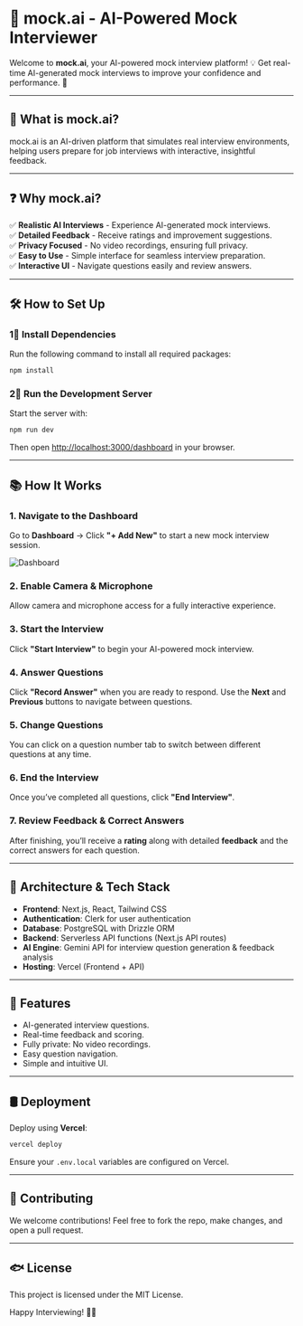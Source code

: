 # 🚀 mock.ai - AI-Powered Mock Interviewer

Welcome to **mock.ai**, your AI-powered mock interview platform! 💡 Get real-time AI-generated mock interviews to improve your confidence and performance. 🎯

---

## 📌 What is mock.ai?

mock.ai is an AI-driven platform that simulates real interview environments, helping users prepare for job interviews with interactive, insightful feedback.

---

## ❓ Why mock.ai?

✅ **Realistic AI Interviews** - Experience AI-generated mock interviews.  
✅ **Detailed Feedback** - Receive ratings and improvement suggestions.  
✅ **Privacy Focused** - No video recordings, ensuring full privacy.  
✅ **Easy to Use** - Simple interface for seamless interview preparation.  
✅ **Interactive UI** - Navigate questions easily and review answers.  

---

## 🛠️ How to Set Up

### 1⃣ Install Dependencies

Run the following command to install all required packages:

```sh
npm install
```

### 2⃣ Run the Development Server

Start the server with:

```sh
npm run dev
```

Then open [http://localhost:3000/dashboard](http://localhost:3000/dashboard) in your browser.

---

## 📚 How It Works

### **1. Navigate to the Dashboard**

Go to **Dashboard** → Click **"+ Add New"** to start a new mock interview session.

![Dashboard](https://raw.githubusercontent.com/YOUR_GITHUB_USERNAME/mock.ai/main/public/dashboard.png)

### **2. Enable Camera & Microphone**

Allow camera and microphone access for a fully interactive experience.

### **3. Start the Interview**

Click **"Start Interview"** to begin your AI-powered mock interview.

### **4. Answer Questions**

Click **"Record Answer"** when you are ready to respond. Use the **Next** and **Previous** buttons to navigate between questions.

### **5. Change Questions**

You can click on a question number tab to switch between different questions at any time.

### **6. End the Interview**

Once you’ve completed all questions, click **"End Interview"**.

### **7. Review Feedback & Correct Answers**

After finishing, you’ll receive a **rating** along with detailed **feedback** and the correct answers for each question.

---

## 🏰️ Architecture & Tech Stack

- **Frontend**: Next.js, React, Tailwind CSS  
- **Authentication**: Clerk for user authentication  
- **Database**: PostgreSQL with Drizzle ORM  
- **Backend**: Serverless API functions (Next.js API routes)  
- **AI Engine**: Gemini API for interview question generation & feedback analysis  
- **Hosting**: Vercel (Frontend + API)  

---

## 🚀 Features

- AI-generated interview questions.  
- Real-time feedback and scoring.  
- Fully private: No video recordings.  
- Easy question navigation.  
- Simple and intuitive UI.  

---

## 🛢️ Deployment

Deploy using **Vercel**:

```sh
vercel deploy
```

Ensure your `.env.local` variables are configured on Vercel.

---

## 🤝 Contributing

We welcome contributions! Feel free to fork the repo, make changes, and open a pull request.

---

## 🐟 License

This project is licensed under the MIT License.

Happy Interviewing! 🎤🚀
